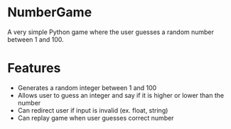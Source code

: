 # NumberGame
A very simple Python game where the user guesses a random number between 1 and 100.
# Features
- Generates a random integer between 1 and 100
- Allows user to guess an integer and say if it is higher or lower than the number
- Can redirect user if input is invalid (ex. float, string)
- Can replay game when user guesses correct number
